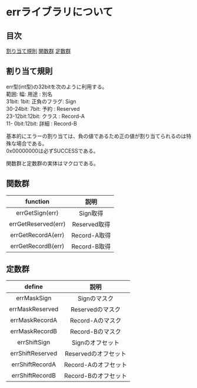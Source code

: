 # errライブラリについて
## 目次
[割り当て規則](#割り当て規則)
[関数群](#関数群)
[定数群](#定数群)

## 割り当て規則
err型(int型)の32bitを次のように利用する。  
    範囲:   幅: 用途        : 別名  
   31bit: 1bit: 正負のフラグ: Sign  
30-24bit: 7bit: 予約        : Reserved  
23-12bit:12bit: クラス      : Record-A  
11- 0bit:12bit: 詳細        : Record-B  
  
基本的にエラーの割り当ては、負の値であるため正の値が割り当てられるのは特殊な場合である。  
0x00000000は必ずSUCCESSである。  
  
関数群と定数群の実体はマクロである。  

## 関数群
|       function      |     説明     |
|:-------------------:|:------------:|
| errGetSign(err)     |   Sign取得   |
| errGetReserved(err) | Reserved取得 |
| errGetRecordA(err)  | Record-A取得 |
| errGetRecordB(err)  | Record-B取得 |

## 定数群
|      define      |         説明         |
|:----------------:|:--------------------:|
| errMaskSign      |      Signのマスク    |
| errMaskReserved  |   Reservedのマスク   |
| errMaskRecordA   |   Record-Aのマスク   |
| errMaskRecordB   |   Record-Bのマスク   |
| errShiftSign     |   Signのオフセット   |
| errShiftReserved | Reservedのオフセット |
| errShiftRecordA  | Record-Aのオフセット |
| errShiftRecordB  | Record-Bのオフセット |
